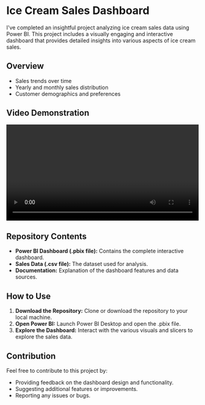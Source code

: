<!DOCTYPE html>
<html lang="en">
<head>
    <meta charset="UTF-8">
    <meta name="viewport" content="width=device-width, initial-scale=1.0">
</head>
<body>
    <h1>Ice Cream Sales Dashboard</h1>
    <p>I've completed an insightful project analyzing ice cream sales data using Power BI. This project includes a visually engaging and interactive dashboard that provides detailed insights into various aspects of ice cream sales.</p>
    
<h2>Overview</h2>
    <ul>
        <li>Sales trends over time</li>
        <li>Yearly and monthly sales distribution</li>
        <li>Customer demographics and preferences</li>
    </ul>

<h2>Video Demonstration</h2>
    <video width="100%" height="auto" controls autoplay>
        <iframe title="vimeo-player" src="https://player.vimeo.com/video/1000233281?h=a042c14e2b" width="640" height="360" frameborder="0"    allowfullscreen></iframe>
        Your browser does not support the video tag.
    </video>

<h2>Repository Contents</h2>
    <ul>
        <li><strong>Power BI Dashboard (.pbix file):</strong> Contains the complete interactive dashboard.</li>
        <li><strong>Sales Data (.csv file):</strong> The dataset used for analysis.</li>
        <li><strong>Documentation:</strong> Explanation of the dashboard features and data sources.</li>
    </ul>

<h2>How to Use</h2>
    <ol>
        <li><strong>Download the Repository:</strong> Clone or download the repository to your local machine.</li>
        <li><strong>Open Power BI:</strong> Launch Power BI Desktop and open the .pbix file.</li>
        <li><strong>Explore the Dashboard:</strong> Interact with the various visuals and slicers to explore the sales data.</li>
    </ol>

<h2>Contribution</h2>
    <p>Feel free to contribute to this project by:</p>
    <ul>
        <li>Providing feedback on the dashboard design and functionality.</li>
        <li>Suggesting additional features or improvements.</li>
        <li>Reporting any issues or bugs.</li>
    </ul>
</body>
</html>

